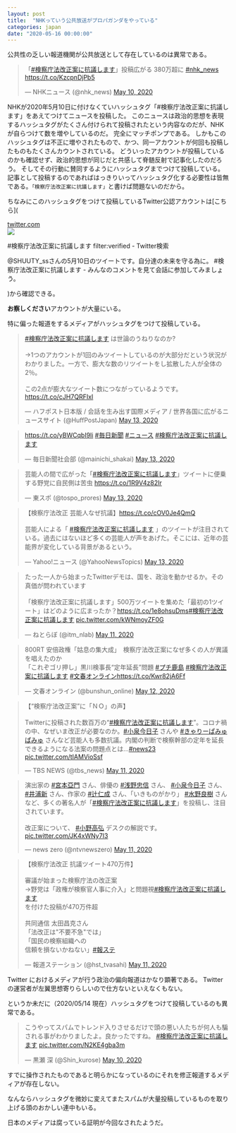 ```yaml
---
layout: post
title:  "NHKっていう公共放送がプロパガンダをやっている"
categories: japan
date: "2020-05-16 00:00:00"
---
```


公共性の乏しい報道機関が公共放送として存在しているのは異常である。

<blockquote class="twitter-tweet tw-align-center"><p lang="ja" dir="ltr">「<a href="https://twitter.com/hashtag/%E6%A4%9C%E5%AF%9F%E5%BA%81%E6%B3%95%E6%94%B9%E6%AD%A3%E6%A1%88%E3%81%AB%E6%8A%97%E8%AD%B0%E3%81%97%E3%81%BE%E3%81%99?src=hash&amp;ref_src=twsrc%5Etfw">#検察庁法改正案に抗議します</a>」投稿広がる 380万超に <a href="https://twitter.com/hashtag/nhk_news?src=hash&amp;ref_src=twsrc%5Etfw">#nhk_news</a> <a href="https://t.co/KzcpnDjPb5">https://t.co/KzcpnDjPb5</a></p>&mdash; NHKニュース (@nhk_news) <a href="https://twitter.com/nhk_news/status/1259392742011985920?ref_src=twsrc%5Etfw">May 10, 2020</a></blockquote> <script async src="https://platform.twitter.com/widgets.js" charset="utf-8"></script>

NHKが2020年5月10日に付けなくていハッシュタグ「#検察庁法改正案に抗議します」をあえてつけてニュースを投稿した。
このニュースは政治的思想を表現するハッシュタグがたくさん付けられて投稿されたという内容なのだが、NHKが自らつけて数を増やしているのだ。
完全にマッチポンプである。
しかもこのハッシュタグは不正に増やされたもので、かつ、同一アカウントが何回も投稿したものもたくさんカウントされている。
どういったアカウントが投稿しているのかも確認せず、政治的思想が同じだと共感して脊髄反射で記事化したのだろう。
そしてその行動に賛同するようにハッシュタグまでつけて投稿している。
記事として投稿するのであればはっきりいってハッシュタグ化する必要性は皆無である。`「検察庁法改正案に抗議します」`と書けば問題ないのだから。

ちなみにこのハッシュタグをつけて投稿しているTwitter公認アカウントは[こちら](
<div class="card">
  <a href="https://twitter.com/search?q=%23%E6%A4%9C%E5%AF%9F%E5%BA%81%E6%B3%95%E6%94%B9%E6%AD%A3%E6%A1%88%E3%81%AB%E6%8A%97%E8%AD%B0%E3%81%97%E3%81%BE%E3%81%99%20filter%3Averified&src=typed_query&f=live"></a>
  <div class="card__header">
    <a href="https://twitter.com/search?q=%23%E6%A4%9C%E5%AF%9F%E5%BA%81%E6%B3%95%E6%94%B9%E6%AD%A3%E6%A1%88%E3%81%AB%E6%8A%97%E8%AD%B0%E3%81%97%E3%81%BE%E3%81%99%20filter%3Averified&src=typed_query&f=live">twitter.com</a>
  </div>
  <div class="card__image">
    <img src="https://abs.twimg.com/icons/apple-touch-icon-192x192.png">
  </div>
  <div class="card__title">
    <p>#検察庁法改正案に抗議します filter:verified - Twitter検索</p>
  </div>
  <div class="card__description">
    <p>@SHUUTY_ssさんの5月10日のツイートです。自分達の未来を守る為に。
 #検察庁法改正案に抗議します - みんなのコメントを見て会話に参加してみましょう。</p>
  </div>
</div>
)から確認できる。

**お察しください**アカウントが大量にいる。

特に偏った報道をするメディアがハッシュタグをつけて投稿している。

<blockquote class="twitter-tweet tw-align-center"><p lang="ja" dir="ltr"><a href="https://twitter.com/hashtag/%E6%A4%9C%E5%AF%9F%E5%BA%81%E6%B3%95%E6%94%B9%E6%AD%A3%E6%A1%88%E3%81%AB%E6%8A%97%E8%AD%B0%E3%81%97%E3%81%BE%E3%81%99?src=hash&amp;ref_src=twsrc%5Etfw">#検察庁法改正案に抗議します</a> は世論のうねりなのか? <br><br>→1つのアカウントが1回のみツイートしているのが大部分だという状況がわかりました。一方で、膨大な数のリツイートをし拡散した人が全体の2％。<br><br>この2点が膨大なツイート数につながっているようです。<a href="https://t.co/cJH7QRFIxI">https://t.co/cJH7QRFIxI</a></p>&mdash; ハフポスト日本版 / 会話を生み出す国際メディア / 世界各国に広がるニュースサイト (@HuffPostJapan) <a href="https://twitter.com/HuffPostJapan/status/1260553659584319493?ref_src=twsrc%5Etfw">May 13, 2020</a></blockquote> <script async src="https://platform.twitter.com/widgets.js" charset="utf-8"></script>

<blockquote class="twitter-tweet tw-align-center"><p lang="und" dir="ltr"><a href="https://t.co/yBWCqbI9li">https://t.co/yBWCqbI9li</a> <a href="https://twitter.com/hashtag/%E6%AF%8E%E6%97%A5%E6%96%B0%E8%81%9E?src=hash&amp;ref_src=twsrc%5Etfw">#毎日新聞</a> <a href="https://twitter.com/hashtag/%E3%83%8B%E3%83%A5%E3%83%BC%E3%82%B9?src=hash&amp;ref_src=twsrc%5Etfw">#ニュース</a> <a href="https://twitter.com/hashtag/%E6%A4%9C%E5%AF%9F%E5%BA%81%E6%B3%95%E6%94%B9%E6%AD%A3%E6%A1%88%E3%81%AB%E6%8A%97%E8%AD%B0%E3%81%97%E3%81%BE%E3%81%99?src=hash&amp;ref_src=twsrc%5Etfw">#検察庁法改正案に抗議します</a></p>&mdash; 毎日新聞社会部 (@mainichi_shakai) <a href="https://twitter.com/mainichi_shakai/status/1260541687064981505?ref_src=twsrc%5Etfw">May 13, 2020</a></blockquote> <script async src="https://platform.twitter.com/widgets.js" charset="utf-8"></script>

<blockquote class="twitter-tweet tw-align-center"><p lang="ja" dir="ltr">芸能人の間で広がった「<a href="https://twitter.com/hashtag/%E6%A4%9C%E5%AF%9F%E5%BA%81%E6%B3%95%E6%94%B9%E6%AD%A3%E6%A1%88%E3%81%AB%E6%8A%97%E8%AD%B0%E3%81%97%E3%81%BE%E3%81%99?src=hash&amp;ref_src=twsrc%5Etfw">#検察庁法改正案に抗議します</a>」ツイートに便乗する野党に自民側は苦虫 <a href="https://t.co/1R9V4z82Ir">https://t.co/1R9V4z82Ir</a></p>&mdash; 東スポ (@tospo_prores) <a href="https://twitter.com/tospo_prores/status/1260499260757495814?ref_src=twsrc%5Etfw">May 13, 2020</a></blockquote> <script async src="https://platform.twitter.com/widgets.js" charset="utf-8"></script>

<blockquote class="twitter-tweet tw-align-center"><p lang="ja" dir="ltr">【検察庁法改正 芸能人なぜ抗議】<a href="https://t.co/cOV0Je4QmQ">https://t.co/cOV0Je4QmQ</a><br><br>芸能人による「 <a href="https://twitter.com/hashtag/%E6%A4%9C%E5%AF%9F%E5%BA%81%E6%B3%95%E6%94%B9%E6%AD%A3%E6%A1%88%E3%81%AB%E6%8A%97%E8%AD%B0%E3%81%97%E3%81%BE%E3%81%99?src=hash&amp;ref_src=twsrc%5Etfw">#検察庁法改正案に抗議します</a> 」のツイートが注目されている。過去にはないほど多くの芸能人が声をあげた。そこには、近年の芸能界が変化している背景があるという。</p>&mdash; Yahoo!ニュース (@YahooNewsTopics) <a href="https://twitter.com/YahooNewsTopics/status/1260400183566716928?ref_src=twsrc%5Etfw">May 13, 2020</a></blockquote> <script async src="https://platform.twitter.com/widgets.js" charset="utf-8"></script>

<blockquote class="twitter-tweet tw-align-center"><p lang="ja" dir="ltr">たった一人から始まったTwitterデモは、国を、政治を動かせるか。その真価が問われています<br><br>「検察庁法改正案に抗議します」500万ツイートを集めた「最初の1ツイート」はどのように広まったか？<a href="https://t.co/1e8ohsuDms">https://t.co/1e8ohsuDms</a><a href="https://twitter.com/hashtag/%E6%A4%9C%E5%AF%9F%E5%BA%81%E6%B3%95%E6%94%B9%E6%AD%A3%E6%A1%88%E3%81%AB%E6%8A%97%E8%AD%B0%E3%81%97%E3%81%BE%E3%81%99?src=hash&amp;ref_src=twsrc%5Etfw">#検察庁法改正案に抗議します</a> <a href="https://t.co/kWNmoyZF0G">pic.twitter.com/kWNmoyZF0G</a></p>&mdash; ねとらぼ (@itm_nlab) <a href="https://twitter.com/itm_nlab/status/1259804456960405509?ref_src=twsrc%5Etfw">May 11, 2020</a></blockquote> <script async src="https://platform.twitter.com/widgets.js" charset="utf-8"></script>

<blockquote class="twitter-tweet tw-align-center"><p lang="ja" dir="ltr">800RT 安倍政権「姑息の集大成」　検察庁法改正案になぜ多くの人が異議を唱えたのか<br>「これぞゴリ押し」黒川検事長“定年延長”問題 <a href="https://twitter.com/hashtag/%E3%83%97%E3%83%81%E9%B9%BF%E5%B3%B6?src=hash&amp;ref_src=twsrc%5Etfw">#プチ鹿島</a> <a href="https://twitter.com/hashtag/%E6%A4%9C%E5%AF%9F%E5%BA%81%E6%B3%95%E6%94%B9%E6%AD%A3%E6%A1%88%E3%81%AB%E6%8A%97%E8%AD%B0%E3%81%97%E3%81%BE%E3%81%99?src=hash&amp;ref_src=twsrc%5Etfw">#検察庁法改正案に抗議します</a> <a href="https://twitter.com/hashtag/%E6%96%87%E6%98%A5%E3%82%AA%E3%83%B3%E3%83%A9%E3%82%A4%E3%83%B3?src=hash&amp;ref_src=twsrc%5Etfw">#文春オンライン</a><a href="https://t.co/Kwr82jA6Ff">https://t.co/Kwr82jA6Ff</a></p>&mdash; 文春オンライン (@bunshun_online) <a href="https://twitter.com/bunshun_online/status/1260132989570215936?ref_src=twsrc%5Etfw">May 12, 2020</a></blockquote> <script async src="https://platform.twitter.com/widgets.js" charset="utf-8"></script>

<blockquote class="twitter-tweet tw-align-center"><p lang="ja" dir="ltr">【“検察庁法改正案”に「ＮＯ」の声】<br><br>Twitterに投稿された数百万の“<a href="https://twitter.com/hashtag/%E6%A4%9C%E5%AF%9F%E5%BA%81%E6%B3%95%E6%94%B9%E6%AD%A3%E6%A1%88%E3%81%AB%E6%8A%97%E8%AD%B0%E3%81%97%E3%81%BE%E3%81%99?src=hash&amp;ref_src=twsrc%5Etfw">#検察庁法改正案に抗議します</a>”。コロナ禍の中、なぜいま改正が必要なのか。<a href="https://twitter.com/hashtag/%E5%B0%8F%E6%B3%89%E4%BB%8A%E6%97%A5%E5%AD%90?src=hash&amp;ref_src=twsrc%5Etfw">#小泉今日子</a> さんや <a href="https://twitter.com/hashtag/%E3%81%8D%E3%82%83%E3%82%8A%E3%83%BC%E3%81%B1%E3%81%BF%E3%82%85%E3%81%B1%E3%81%BF%E3%82%85?src=hash&amp;ref_src=twsrc%5Etfw">#きゃりーぱみゅぱみゅ</a> さんなど芸能人も多数抗議。内閣の判断で検察幹部の定年を延長できるようになる法案の問題点とは…<a href="https://twitter.com/hashtag/news23?src=hash&amp;ref_src=twsrc%5Etfw">#news23</a> <a href="https://t.co/tIAMVioSsf">pic.twitter.com/tIAMVioSsf</a></p>&mdash; TBS NEWS (@tbs_news) <a href="https://twitter.com/tbs_news/status/1259880806719188992?ref_src=twsrc%5Etfw">May 11, 2020</a></blockquote> <script async src="https://platform.twitter.com/widgets.js" charset="utf-8"></script>

<blockquote class="twitter-tweet tw-align-center"><p lang="ja" dir="ltr">演出家の <a href="https://twitter.com/hashtag/%E5%AE%AE%E6%9C%AC%E4%BA%9E%E9%96%80?src=hash&amp;ref_src=twsrc%5Etfw">#宮本亞門</a> さん、俳優の <a href="https://twitter.com/hashtag/%E6%B5%85%E9%87%8E%E5%BF%A0%E4%BF%A1?src=hash&amp;ref_src=twsrc%5Etfw">#浅野忠信</a> さん、 <a href="https://twitter.com/hashtag/%E5%B0%8F%E6%B3%89%E4%BB%8A%E6%97%A5%E5%AD%90?src=hash&amp;ref_src=twsrc%5Etfw">#小泉今日子</a> さん、<a href="https://twitter.com/hashtag/%E4%BA%95%E6%B5%A6%E6%96%B0?src=hash&amp;ref_src=twsrc%5Etfw">#井浦新</a> さん、作家の <a href="https://twitter.com/hashtag/%E8%BE%BB%E4%BB%81%E6%88%90?src=hash&amp;ref_src=twsrc%5Etfw">#辻仁成</a> さん、「いきものがかり」 <a href="https://twitter.com/hashtag/%E6%B0%B4%E9%87%8E%E8%89%AF%E6%A8%B9?src=hash&amp;ref_src=twsrc%5Etfw">#水野良樹</a> さんなど、多くの著名人が「<a href="https://twitter.com/hashtag/%E6%A4%9C%E5%AF%9F%E5%BA%81%E6%B3%95%E6%94%B9%E6%AD%A3%E6%A1%88%E3%81%AB%E6%8A%97%E8%AD%B0%E3%81%97%E3%81%BE%E3%81%99?src=hash&amp;ref_src=twsrc%5Etfw">#検察庁法改正案に抗議します</a>」を投稿し、注目されています。<br><br>改正案について、 <a href="https://twitter.com/hashtag/%E5%B0%8F%E9%87%8E%E9%AB%98%E5%BC%98?src=hash&amp;ref_src=twsrc%5Etfw">#小野高弘</a> デスクの解説です。 <a href="https://t.co/JK4xWNy7I3">pic.twitter.com/JK4xWNy7I3</a></p>&mdash; news zero (@ntvnewszero) <a href="https://twitter.com/ntvnewszero/status/1259861241369157641?ref_src=twsrc%5Etfw">May 11, 2020</a></blockquote> <script async src="https://platform.twitter.com/widgets.js" charset="utf-8"></script>

<blockquote class="twitter-tweet tw-align-center"><p lang="ja" dir="ltr">【検察庁法改正 抗議ツイート470万件】<br><br>審議が始まった検察庁法の改正案<br>→野党は「政権が検察官人事に介入」と問題視<a href="https://twitter.com/hashtag/%E6%A4%9C%E5%AF%9F%E5%BA%81%E6%B3%95%E6%94%B9%E6%AD%A3%E6%A1%88%E3%81%AB%E6%8A%97%E8%AD%B0%E3%81%97%E3%81%BE%E3%81%99?src=hash&amp;ref_src=twsrc%5Etfw">#検察庁法改正案に抗議します</a><br>を付けた投稿が470万件超<br><br>共同通信 太田昌克さん<br>「法改正は&quot;不要不急&quot;では」<br>「国民の検察組織への<br> 信頼を損ないかねない」<a href="https://twitter.com/hashtag/%E5%A0%B1%E3%82%B9%E3%83%86?src=hash&amp;ref_src=twsrc%5Etfw">#報ステ</a></p>&mdash; 報道ステーション (@hst_tvasahi) <a href="https://twitter.com/hst_tvasahi/status/1259872011527979009?ref_src=twsrc%5Etfw">May 11, 2020</a></blockquote> <script async src="https://platform.twitter.com/widgets.js" charset="utf-8"></script>

Twitter におけるメディアが行う政治の偏向報道はかなり顕著である。
Twitter の運営者が左翼思想寄りらしいので仕方ないといえなくもない。

というか未だに（2020/05/14 現在）ハッシュタグをつけて投稿しているのも異常である。

<blockquote class="twitter-tweet tw-align-center"><p lang="ja" dir="ltr">こうやってスパムでトレンド入りさせるだけで頭の悪い人たちが何人も騙される事がわかりましたよ。良かったですね。 <a href="https://twitter.com/hashtag/%E6%A4%9C%E5%AF%9F%E5%BA%81%E6%B3%95%E6%94%B9%E6%AD%A3%E6%A1%88%E3%81%AB%E6%8A%97%E8%AD%B0%E3%81%97%E3%81%BE%E3%81%99?src=hash&amp;ref_src=twsrc%5Etfw">#検察庁法改正案に抗議します</a> <a href="https://t.co/N2KE4gba3m">pic.twitter.com/N2KE4gba3m</a></p>&mdash; 黒瀬 深 (@Shin_kurose) <a href="https://twitter.com/Shin_kurose/status/1259381400345571328?ref_src=twsrc%5Etfw">May 10, 2020</a></blockquote> <script async src="https://platform.twitter.com/widgets.js" charset="utf-8"></script>

すでに操作されたものであると明らかになっているのにそれを修正報道するメディアが存在しない。

なんならハッシュタグを微妙に変えてまたスパムが大量投稿しているものを取り上げる頭のおかしい連中もいる。

日本のメディアは腐っている証明が今回なされたようだ。

